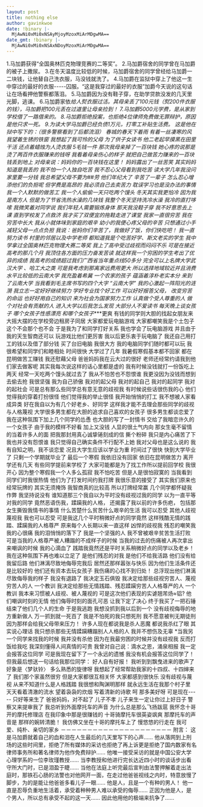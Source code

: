 ```yaml
---
layout: post
title: nothing else
author: gavinkwoe
date: !binary |-
  MjAwNi0xMi0xNSAyMjoyMzoxMiArMDgwMA==
date_gmt: !binary |-
  MjAwNi0xMi0xNSAxNDoyMzoxMiArMDgwMA==
---
```

1.马加爵获得“全国奥林匹克物理竞赛的二等奖”。
2.马加爵宿舍的同学曾在马加爵的被子上撒尿。
3.在冬天温度比较低的时候，马加爵宿舍的同学曾经给马加爵一二块钱，让他替自己洗衣服，马没钱就洗了。
4.马加爵在监狱中穿上了他这一生中穿过的最好的衣服-----囚服。“这是我穿过的最好的衣服”加爵今天说的这句话让在场看押他警察都落泪。
5.马加爵因为没有鞋子穿，在助学贷款没发的几天里光脚，逃课。
6.马加爵家依*给人熨衣服过活。其母亲丢了100元钱（熨200件衣服的钱），马加爵把100元丢在过道里让母亲捡到！
7.马加爵5000元学费，是从家到学校借了一路借来的。
8.马加爵拒绝投案，也拒绝4位律师免费做无罪辩护，原因是他只求一死。
9.为读大学马加爵已经负债1万元，打零工补贴生活费。
这是他在狱中写下的：（很多警察看到了后都流泪）
春城的春天下着雨
有着一丝凄寒的风
我望着生锈的铁窗
我想起了我可怜的父母
为了供子女读书
他二老起早摸黑在田里干活
还点着蜡烛为人烫衣服
5毛钱一件
那次我母亲掉了一百块钱
她心疼的说那是烫了两百件衣服赚来的钱呀
我看着母亲伤心的样子
就把自己做苦力赚来的一百块钱丢到地上
对母亲说：妈妈你的一百块钱在这里！
妈妈露出了一丝苦笑
其实妈妈知道是我丢的
我不怕一个人独自吃苦
我不忍心父母看到我吃苦
读大学几年我没问家里要一分钱
我总希望父母不要为##劳
他们年纪大了
辛苦了一辈子
怎么忍心增添他们的负担呢
但学费是高昂的
我必须自己去卖苦力
耽误学习也是没办法的事情
我一个人默默的做苦工
我一个人偷偷一天只吃两个馒头
冬天其实我更怕冷
因为我是南方人
但是为了节省洗热水澡的几块钱
我整个冬天坚持洗冷水澡
我冷的直打哆嗦
我微笑着对同学说
我们年轻人需要锻炼身体
那天我没鞋子穿
我不好意思去上课
直到学校发了点救济
我才买了双便宜的拖鞋走进了课堂
我家一直很穷苦
我在穷苦中长大
我从小就体味到家庭的艰辛
幼小的我便心疼父母的辛苦
只想通过小手减轻父母一点点负担
我说：爸妈你们辛苦了，我做好了饭，你们快吃吧！
我一直努力读书
村里的邻居以及中学老师
都知道我是个吃苦好学、斯文老实的学生
我中学拿过全国奥林匹克物理大赛二等奖
我上了高中受过歧视而闷闷不乐
可是在接近高考的那几个月
我顶住各方面的压力奋发苦读
就这样我一个穷困的学生考出了优异的成绩
我高考的成绩超过我们广西省当年重点线50多分
完全可以上名牌大学武汉大学 、哈工大之类
可是我考虑到那离家远费用更大
所以选择地域较近并且消费水平比较低的云南大学
我充盈着希冀
一个农家的孩子
蕴涵着淳朴老实本分
来到了云南大学
当我看到毛主席书写的四个大字
“云南大学”
我的心激起一阵阳光的涟漪
我立志一定好好继续努力
学好专业找个好工作
可以好好报答父母，
改变穷苦的命运
也好好用自己的知识
来为社会为国家努力工作
认真做个受人尊重的人
做个对社会有贡献的人
进入大学以后我怎么发现
大部分人不爱读书
每天晚上谈女孩子
哪个女孩子性感漂亮
和哪个女孩子****更爽
有钱的同学则大胆的找起女朋友来
大摇大摆的在学校旁边租房子同居
大家都爱玩电脑游戏
大家都嘲笑我是个土包子
这个不会那个也不会
于是我为了和同学打好关系
我也学会了玩电脑游戏
并且由于我的天生智商还可以
玩游戏比他们更厉害
我以后更乐衷于玩电脑了
我还自己用打工的钱以及借了部分钱
买了台旧电脑
我很大方
我的电脑同学们随时都可以玩
我很希望和同学们和睦相处
时间很快
大学过了几年
我暑假寒假基本都不回家
都在昆明做苦工赚钱
我还慰藉父母
爸爸妈妈我在云大过的很好
老师还经常约请我到他们家去做客呢
其实我每次说这样的话心里都是虚的
我有时候没钱就打一份饭吃上两天
经常一天吃两个馒头就过去了
我从不怕苦也不怨恨谁
我更没因为没钱而想到去偷去抢
我很坚强
我为自己骄傲
我对的起父母
我对的起自己
我对的起同学
我对的起社会
可是总有那么些同学总有意无意的歧视我
有时候说些话很伤我的心
他们觉得我的穿着打扮很怪
他们觉得我的举止很怪
我开始悄悄的打工
我不想被人家看成异类
好在我自以为有几个好老乡、好同学
这样我才能不去理会那些同学的歧视与人格蔑视
大学很多男生都在大胆的追求自己喜欢的女孩子
很多男生都谈恋爱了
我在这种氛围下加上几个同学的怂恿
也大胆的写了一封情书
交给了我暗恋许久的一个女孩子
由于我的模样不好看
加上又没钱
人显的很土气内向
那女生毫不留情的当着许多人的面
把我那封用真心诚挚锩刻成的信
撕个粉碎
我只是内心痛苦了下
我也并没有怨恨谁
我只觉得自己确实条件不行配不上她
我对父母也是这么说的
我有自知之明，我不谈恋爱
况且大学生应该以学业为重
时间过了很快
快到大学毕业了
只剩一个学期就毕业了
最后一个寒假
我依旧没有回家
依旧在昆明做苦力
离开学还有几天
有些同学提前来学校了
大家可能都是为了找工作所以提前回学校
我很开心
因为整个寒假我一个人多么孤寂
我不怕吃苦
但是人是很怕寂寞的
当我看到同学们时我很热情
他们为了打发时间约我打牌
我很乐意的接受了
其实我们原来也经常玩牌的
其实无须掩饰
我智商真的比较高
所以打牌经常赢
几个同学都怀疑我作弊
我坚持说没有
谁知道那三个我自以为平时没有歧视过我的同学
以为一直平等对我的同学
竟然恶语伤我，蹂躏我的人格，
还揭露了我以前的许多伤疤，
包括那女生撕毁我情书的事情
什么苦楚什么贫苦什么艰辛的生活
我可以忍受
其他人歧视蔑视我
我也可以忍受
可是我这几个平时稍微好点的同学竟然
这样残酷无情的践踏、蹂躏我的人格尊严
原来每个人长期以来一直这样
凶悍的歧视我
残忍的嘲笑我
我的心很痛
我的泪悄悄的落下了
我是一个坚强的人
我不曾被艰辛贫苦生活打败
可是当我的人格尊严被人糟蹋的不成样子的时候
当我的过去的伤痛被人再次拿出来嘲讽的时候
我的心滴血了
践踏我竟然还是平时关系稍微好点的同学以及老乡！
我在这种氛围下再也难以立足了
是他们残忍的对我
是他们不给我活路
他们没有给我留后路
他们淋漓尽致地侮辱完我后
居然还那样嚣张与快乐
因为他们生活条件还是比较好的
他们还有资本去玩女孩子
我伤痛的心找不到归处！
总浮现出他们淋漓尽致侮辱我的样子
我没有退路了
我决定玉石俱毁
我决定给那些歧视穷苦人、蔑视穷苦人的人
一个教训
我决定给那些无情践踏、残忍蹂躏穷苦人人格尊严的人
一个教训
我本来习惯被人歧视、被人蔑视的
可是这次他们表现的实谑翘芾炀&asymp;铝?
他们嘲讽时刻的无情
他们侮辱时刻的面孔可恶
让我下定了决心
终于我买了一把石锤
结束了他们几个人的生命
于是我逃跑
我想没抓到我以后到一个
没有歧视侮辱的地方重新做人
万一抓到就一死百了
我是不怕死的我只想死刑
我不愿意被判无期徒刑
因为那样会给我父母带来压力！
许多人现在都说我是杀人恶魔
都说我杀红了眼
其实说心理话
我只想杀那些无情蹂躏糟蹋别人人格的人
我并不想伤及无辜
*当我另一个同学来找我的时候
我并没有杀他
因为在我最穷困的时候并没有歧视我
反而打饭给我吃
我深刻懂得人间真情的可贵
我曾对自己说：滴水之恩，涌泉相报
我一定会报答这位同学
可是我现在留下了一个永远的遗憾
我没有机会报答这位同学了！
但我最后想送一句话给我那位同学：
好人自有好报！
我听到到飘曳进来的歌声了
好象是〈梦驮铃〉
多么熟悉的旋律呀
我想起了经常帮助我家的十四叔、十四婶来了
我们那个家虽然很穷
但是大家都很互相关怀
大家都感到很快乐
没有歧视与蔑视
从来不知道什么是人格践踏
我很想和陶渊明那样
就永远生活在我那个村子里
天天看着清澈的流水
望着袅袅的炊烟
写着清新的诗歌
呵 那多美好呀
可是现在-----
只好等来生了
爸爸妈妈，对不起了
儿子不孝
儿子来生一定让你过上好日子
警察又来提审我了
我总听到外面摩托车的声音
为什么总是那么飞扬跋扈
我怀念十哥开的摩托修理店
在我印象中那是很赚钱的
十哥骑摩托车很英姿飒爽
那摩托车的声音是
那样的婉转清脆！
我仿佛又坐在十哥的摩托车上了
慢悠悠的行走在
我可爱、纯朴、亲切的家乡
－－－－－－－－－－－－－－－－－－－－－
附言：
这是马加爵就着自己的血和泪在人生最后的几天里写下的心声……
他从落网到上刑场的这些时间里，拒绝了所有媒体的采访也拒绝了再上诉更是拒绝了国内数家有名律师事务所和著名律师为他作免费辩护……
他唯一接受采访的就是中国公安大学心理学系的一位李玫瑾教授……
当李教授和他进行完长达近四小时的谈话步出看守所大门时，已是泪盈于睫……
当他在法庭上听完最后宣判由法警押解着走出法庭时，那铁石心肠的法警也对他网开一面，在走过他爸爸视线之内时，特意放慢了脚步，为的是能让他爸爸多看儿子一眼……
他是人，且是一个有种的男人！
他一直是忍辱负重地生活着，承受着种种男人难以承受的侮辱……
正因为他是人，是个男人，所以总有承受不起的这一天……
因此他用他的极端来抗争了……

